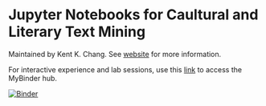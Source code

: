 # Jupyter Notebooks for Caultural and Literary Text Mining

Maintained by Kent K. Chang. See [website](https://caltmig.kentchang.com) for more information.

For interactive experience and lab sessions, use this [link](https://mybinder.org/v2/gh/kentchang/caltmig-lab.git/master) to access the MyBinder hub.

[![Binder](https://mybinder.org/badge.svg)](https://mybinder.org/v2/gh/kentchang/caltmig-lab.git/master)
